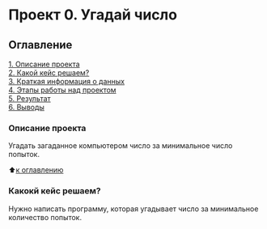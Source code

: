 # Проект 0. Угадай число

## Оглавление
[1. Описание проекта](https://github.com/AndreiDS63/sf_data_science/blob/main/README.md/#описание-проекта)  
[2. Какой кейс решаем?]()  
[3. Краткая информация о данных]()  
[4. Этапы работы над проектом]()  
[5. Результат]()  
[6. Выводы]()  

### Описание проекта
Угадать загаданное компьютером число за минимальное число попыток.

:arrow_up:[к оглавлению]()

### Какокй кейс решаем?
Нужно написать программу, которая угадывает число за минимальное количество попыток.